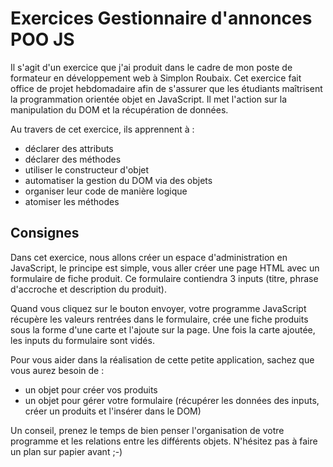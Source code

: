 # Exercices Gestionnaire d'annonces POO JS

Il s'agit d'un exercice que j'ai produit dans le cadre de mon poste de formateur en développement web à Simplon Roubaix. Cet exercice fait office de projet hebdomadaire afin de s'assurer que les étudiants maîtrisent la programmation orientée objet en JavaScript. Il met l'action sur la manipulation du DOM et la récupération de données.

Au travers de cet exercice, ils apprennent à :
- déclarer des attributs
- déclarer des méthodes
- utiliser le constructeur d'objet
- automatiser la gestion du DOM via des objets
- organiser leur code de manière logique
- atomiser les méthodes


## Consignes

Dans cet exercice, nous allons créer un espace d'administration en JavaScript, le principe est simple, vous aller créer une page HTML avec un formulaire de fiche produit. Ce formulaire contiendra 3 inputs (titre, phrase d'accroche et description du produit).

Quand vous cliquez sur le bouton envoyer, votre programme JavaScript récupère les valeurs rentrées dans le formulaire, crée une fiche produits sous la forme d'une carte et l'ajoute sur la page. Une fois la carte ajoutée, les inputs du formulaire sont vidés.

Pour vous aider dans la réalisation de cette petite application, sachez que vous aurez besoin de :

- un objet pour créer vos produits
- un objet pour gérer votre formulaire (récupérer les données des inputs, créer un produits et l'insérer dans le DOM)

Un conseil, prenez le temps de bien penser l'organisation de votre programme et les relations entre les différents objets. N'hésitez pas à faire un plan sur papier avant ;-)
